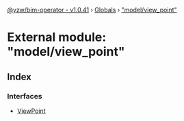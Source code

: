[@yzw/bim-operator - v1.0.41](../README.md) › [Globals](../globals.md) › ["model/view_point"](_model_view_point_.md)

# External module: "model/view_point"

## Index

### Interfaces

* [ViewPoint](../interfaces/_model_view_point_.viewpoint.md)
